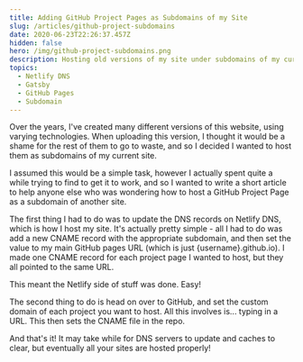 ```yaml
---
title: Adding GitHub Project Pages as Subdomains of my Site
slug: /articles/github-project-subdomains
date: 2020-06-23T22:26:37.457Z
hidden: false
hero: /img/github-project-subdomains.png
description: Hosting old versions of my site under subdomains of my current domain
topics:
  - Netlify DNS
  - Gatsby
  - GitHub Pages
  - Subdomain
---
```

Over the years, I've created many different versions of this website, using varying technologies. When uploading this version, I thought it would be a shame for the rest of them to go to waste, and so I decided I wanted to host them as subdomains of my current site. 

I assumed this would be a simple task, however I actually spent quite a while trying to find to get it to work, and so I wanted to write a short article to help anyone else who was wondering how to host a GitHub Project Page as a subdomain of another site.

The first thing I had to do was to update the DNS records on Netlify DNS, which is how I host my site. It's actually pretty simple - all I had to do was add a new CNAME record with the appropriate subdomain, and then set the value to my main GitHub pages URL (which is just {username}.github.io). I made one CNAME record for each project page I wanted to host, but they all pointed to the same URL.

This meant the Netlify side of stuff was done. Easy!

The second thing to do is head on over to GitHub, and set the custom domain of each project you want to host. All this involves is... typing in a URL. This then sets the CNAME file in the repo.

And that's it! It may take while for DNS servers to update and caches to clear, but eventually all your sites are hosted properly!